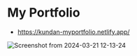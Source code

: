 # My Portfolio

- https://kundan-myportfolio.netlify.app/

![Screenshot from 2024-03-21 12-13-24](https://github.com/kundan05/My-portfolio/assets/54130282/adf9d8e1-fbed-48d1-a401-af14a75dd40d)
